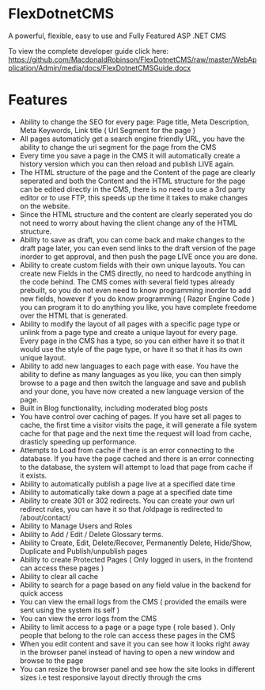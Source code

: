 # FlexDotnetCMS
A powerful, flexible, easy to use and Fully Featured ASP .NET CMS

To view the complete developer guide click here: https://github.com/MacdonaldRobinson/FlexDotnetCMS/raw/master/WebApplication/Admin/media/docs/FlexDotnetCMSGuide.docx

# Features
- Ability to change the SEO for every page: Page title, Meta Description, Meta Keywords, Link title ( Url Segment for the page )
- All pages automaticly get a search engine friendly URL, you have the ability to change the uri segment for the page from the CMS
- Every time you save a page in the CMS it will automatically create a history version which you can then reload and publish LIVE again.
- The HTML structure of the page and the Content of the page are clearly seperated and both the Content and the HTML structure for the page can be edited directly in the CMS, there is no need to use a 3rd party editor or to use FTP, this speeds up the time it takes to make changes on the website.  
- Since the HTML structure and the content are clearly seperated you do not need to worry about having the client change any of the HTML structure.
- Ability to save as draft, you can come back and make changes to the draft page later, you can even send links to the draft version of the page inorder to get approval, and then push the page LIVE once you are done.
- Ability to create custom fields with their own unique layouts. You can create new Fields in the CMS directly, no need to hardcode anything in the code behind. The CMS comes with several field types already prebuilt, so you do not even need to know programming inorder to add new fields, however if you do know programming ( Razor Engine Code ) you can program it to do anything you like, you have complete freedome over the HTML that is generated.
- Ability to modify the layout of all pages with a specific page type or unlink from a page type and create a unique layout for every page. Every page in the CMS has a type, so you can either have it so that it would use the style of the page type, or have it so that it has its own unique layout.
- Ability to add new languages to each page with ease. You have the ability to define as many languages as you like, you can then simply browse to a page and then switch the language and save and publish and your done, you have now created a new language version of the page.
- Built in Blog functionality, including moderated blog posts
- You have control over caching of pages. If you have set all pages to cache, the first time a visitor visits the page, it will generate a file system cache for that page and the next time the request will load from cache, drasticly speeding up performance. 
- Attempts to Load from cache if there is an error connecting to the database. If you have the page cached and there is an error connecting to the database, the system will attempt to load that page from cache if it exists.
- Ability to automatically publish a page live at a specified date time
- Ability to automatically take down a page at a specified date time
- Ability to create 301 or 302 redirects. You can create your own url redirect rules, you can have it so that /oldpage is redirected to /about/contact/
- Ability to Manage Users and Roles
- Ability to Add / Edit / Delete Glossary terms.
- Ability to Create, Edit, Delete/Recover, Permanently Delete, Hide/Show, Duplicate and Publish/unpublish pages 
- Ability to create Protected Pages ( Only logged in users, in the frontend can access these pages )
- Ability to clear all cache
- Ability to search for a page based on any field value in the backend for quick access
- You can view the email logs from the CMS ( provided the emails were sent using the system its self )
- You can view the error logs from the CMS 
- Ability to limit access to a page or a page type ( role based ). Only people that belong to the role can access these pages in the CMS
- When you edit content and save it you can see how it looks right away in the browser panel instead of having to open a new window and browse to the page
- You can resize the browser panel and see how the site looks in different sizes i.e test responsive layout directly through the cms
